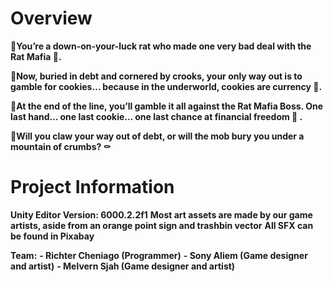 <h1>Overview</h1>
<b>🐀You’re a down-on-your-luck rat who made one very bad deal with the Rat Mafia 💼.

🍪Now, buried in debt and cornered by crooks, your only way out is to gamble for cookies… because in the underworld, cookies are currency 💸.

🐀At the end of the line, you’ll gamble it all against the Rat Mafia Boss.
One last hand… one last cookie… one last chance at financial freedom 👑 .

🍪Will you claw your way out of debt, or will the mob bury you under a mountain of crumbs? ⚰️</b>

<h1>Project Information</h1>
<b>Unity Editor Version: 6000.2.2f1</b>
<b>Most art assets are made by our game artists, aside from an orange point sign and trashbin vector</b>
<b>All SFX can be found in Pixabay </b>

<b>Team:</b>
<b>- Richter Cheniago (Programmer)</b>
<b>- Sony Aliem (Game designer and artist)</b>
<b>- Melvern Sjah (Game designer and artist)</b>
